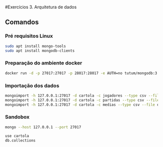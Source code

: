 #Exercícios 3. Arquitetura de dados

## Comandos

### Pré requisitos Linux
```sh
sudo apt install mongo-tools
sudo apt install mongodb-clients
```

### Preparação do ambiente docker
```sh
docker run -d -p 27017:27017 -p 28017:28017 -e AUTH=no tutum/mongodb:3.0
```

### Importação dos dados
```sh
mongoimport -h 127.0.0.1:27017 -d cartola -c jogadores --type csv --file data/2018_jogadores.csv --headerline
mongoimport -h 127.0.0.1:27017 -d cartola -c partidas --type csv --file data/2018_partidas.csv --headerline
mongoimport -h 127.0.0.1:27017 -d cartola -c medias --type csv --file data/2018-medias-jogadores.csv --headerline
```

### Sandobox
```sh
mongo --host 127.0.0.1 --port 27017

use cartola
db.collections
```
